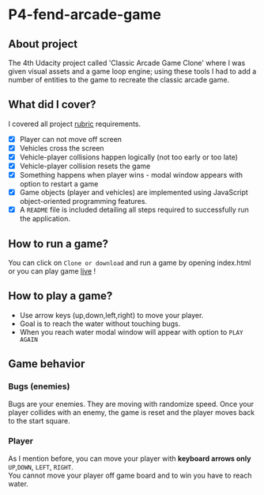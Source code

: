 # P4-fend-arcade-game

## About project
The 4th Udacity project called 'Classic Arcade Game Clone' where I was given visual assets and a game loop engine; using these tools I had to add a number of entities to the game to recreate the classic arcade game.

## What did I cover?
I covered all project [rubric](https://review.udacity.com/#!/projects/2696458597/rubric) requirements.
- [x] Player can not move off screen
- [x] Vehicles cross the screen
- [x] Vehicle-player collisions happen logically (not too early or too late)
- [x] Vehicle-player collision resets the game
- [x] Something happens when player wins - modal window appears with option to restart a game
- [x] Game objects (player and vehicles) are implemented using JavaScript object-oriented programming features.
- [x] A `README` file is included detailing all steps required to successfully run the application.

## How to run a game?
You can click on `Clone or download` and run a game by opening index.html or you can play game [live](https://adr1ana.github.io/P4-fend-arcade-game/) !

## How to play a game?
- Use arrow keys (up,down,left,right) to move your player.
- Goal is to reach the water without touching bugs.
- When you reach water modal window will appear with option to `PLAY AGAIN`

## Game behavior
### Bugs (enemies)
Bugs are your enemies. They are moving with randomize speed. Once your player collides with an enemy, the game is reset and the player moves back to the start square.
### Player
As I mention before, you can move your player with **keyboard arrows only** `UP`,`DOWN`, `LEFT`, `RIGHT`. <br>
You cannot move your player off game board and to win you have to reach water.
